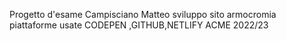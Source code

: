 Progetto d'esame Campisciano Matteo 
sviluppo sito armocromia 
piattaforme usate CODEPEN ,GITHUB,NETLIFY
ACME 2022/23


